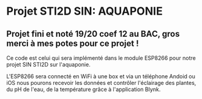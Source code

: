 ﻿<h1>Projet STI2D SIN: AQUAPONIE</h1>
<h2>Projet fini et noté 19/20 coef 12 au BAC, gros merci à mes potes pour ce projet !</h2>
  
Ce code est celui qui sera implémenté dans le module ESP8266 pour notre projet SIN STI2D sur l'aquaponie.

L'ESP8266 sera connecté en WiFi à une box et via un téléphone Andoid ou iOS nous pourons recevoir les données et contrôler l'éclairage des plantes, du pH de l'eau, de la température grâce à l'application Blynk.


